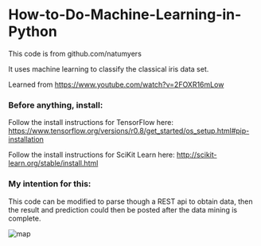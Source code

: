 # How-to-Do-Machine-Learning-in-Python

This code is from github.com/natumyers

It uses machine learning to classify the classical iris data set.

Learned from
https://www.youtube.com/watch?v=2FOXR16mLow

### Before anything, install: 
 
Follow the install instructions for TensorFlow here:
https://www.tensorflow.org/versions/r0.8/get_started/os_setup.html#pip-installation

Follow the install instructions for SciKit Learn here:
http://scikit-learn.org/stable/install.html

### My intention for this: 

This code can be modified to parse though a REST api to obtain data, then the result and prediction could then be posted after the data mining is complete.

![map](http://www.wangbo.info/img/mlmindmap.png)

